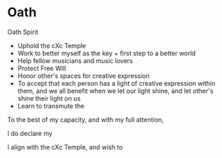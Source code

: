 # Oath 

Oath Spirit

- Uphold the cXc Temple 
- Work to better myself as the key + first step to a better world 
- Help fellow musicians and music lovers
- Protect Free Will 
- Honor other's spaces for creative expression
- To accept that each person has a light of creative expression within them, and we all benefit when we let our light shine, and let other's shine their light on us 
- Learn to transmute the 

To the best of my capacity, and with my full attention, 

I do declare my 


I align with the cXc Temple, and wish to 
